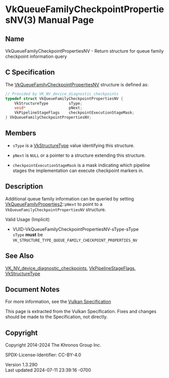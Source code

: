 # VkQueueFamilyCheckpointPropertiesNV(3) Manual Page

## Name

VkQueueFamilyCheckpointPropertiesNV - Return structure for queue family
checkpoint information query



## <a href="#_c_specification" class="anchor"></a>C Specification

The
[VkQueueFamilyCheckpointPropertiesNV](https://registry.khronos.org/vulkan/specs/1.3-extensions/man/html/VkQueueFamilyCheckpointPropertiesNV.html)
structure is defined as:

``` c
// Provided by VK_NV_device_diagnostic_checkpoints
typedef struct VkQueueFamilyCheckpointPropertiesNV {
    VkStructureType         sType;
    void*                   pNext;
    VkPipelineStageFlags    checkpointExecutionStageMask;
} VkQueueFamilyCheckpointPropertiesNV;
```

## <a href="#_members" class="anchor"></a>Members

- `sType` is a [VkStructureType](https://registry.khronos.org/vulkan/specs/1.3-extensions/man/html/VkStructureType.html) value identifying
  this structure.

- `pNext` is `NULL` or a pointer to a structure extending this
  structure.

- `checkpointExecutionStageMask` is a mask indicating which pipeline
  stages the implementation can execute checkpoint markers in.

## <a href="#_description" class="anchor"></a>Description

Additional queue family information can be queried by setting
[VkQueueFamilyProperties2](https://registry.khronos.org/vulkan/specs/1.3-extensions/man/html/VkQueueFamilyProperties2.html)::`pNext` to
point to a `VkQueueFamilyCheckpointPropertiesNV` structure.

Valid Usage (Implicit)

- <a href="#VUID-VkQueueFamilyCheckpointPropertiesNV-sType-sType"
  id="VUID-VkQueueFamilyCheckpointPropertiesNV-sType-sType"></a>
  VUID-VkQueueFamilyCheckpointPropertiesNV-sType-sType  
  `sType` **must** be
  `VK_STRUCTURE_TYPE_QUEUE_FAMILY_CHECKPOINT_PROPERTIES_NV`

## <a href="#_see_also" class="anchor"></a>See Also

[VK_NV_device_diagnostic_checkpoints](https://registry.khronos.org/vulkan/specs/1.3-extensions/man/html/VK_NV_device_diagnostic_checkpoints.html),
[VkPipelineStageFlags](https://registry.khronos.org/vulkan/specs/1.3-extensions/man/html/VkPipelineStageFlags.html),
[VkStructureType](https://registry.khronos.org/vulkan/specs/1.3-extensions/man/html/VkStructureType.html)

## <a href="#_document_notes" class="anchor"></a>Document Notes

For more information, see the <a
href="https://registry.khronos.org/vulkan/specs/1.3-extensions/html/vkspec.html#VkQueueFamilyCheckpointPropertiesNV"
target="_blank" rel="noopener">Vulkan Specification</a>

This page is extracted from the Vulkan Specification. Fixes and changes
should be made to the Specification, not directly.

## <a href="#_copyright" class="anchor"></a>Copyright

Copyright 2014-2024 The Khronos Group Inc.

SPDX-License-Identifier: CC-BY-4.0

Version 1.3.290  
Last updated 2024-07-11 23:39:16 -0700
